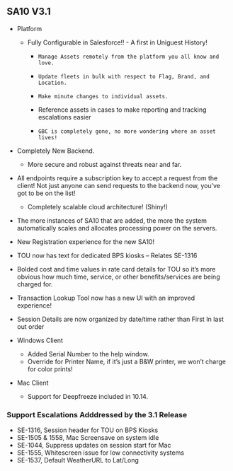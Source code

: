 ## SA10 V3.1
*	Platform
    *	Fully Configurable in Salesforce!! - A first in Uniguest History!  
        *	  Manage Assets remotely from the platform you all know and love.
        *	  Update fleets in bulk with respect to Flag, Brand, and Location.
        *	  Make minute changes to individual assets.
        *   Reference assets in cases to make reporting and tracking escalations easier
        *	  GBC is completely gone, no more wondering where an asset lives! 
   *	Completely New Backend.  
         *   More secure and robust against threats near and far.
   *	All endpoints require a subscription key to accept a request from the client! Not just anyone can send requests to the backend now, you’ve got to be on the list!  
         * Completely scalable cloud architecture! (Shiny!) 
   *	The more instances of SA10 that are added, the more the system automatically scales and allocates processing power on the servers.
   *	New Registration experience for the new SA10!
   *	TOU now has text for dedicated BPS kiosks – Relates SE-1316
   *	Bolded cost and time values in rate card details for TOU so it’s more obvious how much time, service, or other benefits/services are being charged for.
   *	Transaction Lookup Tool now has a new UI with an improved experience! 
   * Session Details are now organized by date/time rather than First In last out order  
   


*	Windows Client
    *	Added Serial Number to the help window.
    *	Override for Printer Name, if it’s just a B&W printer, we won’t charge for color prints!


*	Mac Client
    *	Support for Deepfreeze included in 10.14.

### Support Escalations Adddressed by the 3.1 Release
* SE-1316, Session header for TOU on BPS Kiosks
* SE-1505 & 1558, Mac Screensave on system idle
* SE-1044, Suppress updates on session start for Mac
* SE-1555, Whitescreen issue for low connectivity systems
* SE-1537, Default WeatherURL to Lat/Long
